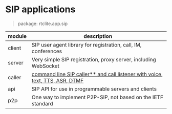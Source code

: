 # SIP applications

> package: rtclite.app.sip


| module | description |
|--------|-------|
| client | SIP user agent library for registration, call, IM, conferences |
| server | Very simple SIP registration, proxy server, including WebSocket  |
| caller | [command line SIP caller** and call listener with voice, text, TTS, ASR, DTMF](sip/caller.md) |
| api | SIP API for use in programmable servers and clients |
| p2p | One way to implement P2P-SIP, not based on the IETF standard |


